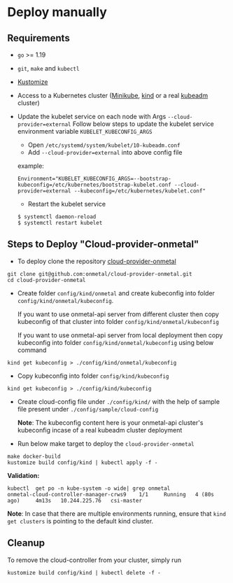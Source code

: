 # Deploy manually

## Requirements

* `go` >= 1.19
* `git`, `make` and `kubectl`
* [Kustomize](https://kustomize.io/)
* Access to a Kubernetes cluster ([Minikube](https://minikube.sigs.k8s.io/docs/), [kind](https://kind.sigs.k8s.io/) or a
  real [kubeadm](https://kubernetes.io/docs/setup/production-environment/tools/kubeadm/install-kubeadm/) cluster)
* Update the kubelet service on each node with Args ``--cloud-provider=external``
  Follow below steps to update the kubelet service environment variable ``KUBELET_KUBECONFIG_ARGS``
    * Open ``/etc/systemd/system/kubelet/10-kubeadm.conf``
    * Add ``--cloud-provider=external``  into above config file 
    
    example: 
    ```
    Environment="KUBELET_KUBECONFIG_ARGS=--bootstrap-kubeconfig=/etc/kubernetes/bootstrap-kubelet.conf --cloud-provider=external --kubeconfig=/etc/kubernetes/kubelet.conf"
    ```
    
     * Restart the kubelet service
     ```
     $ systemctl daemon-reload
     $ systemctl restart kubelet
     ```
    
## Steps to Deploy "Cloud-provider-onmetal"
* To deploy clone the repository [cloud-provider-onmetal](https://github.com/onmetal/cloud-provider-onmetal)

```shell
git clone git@github.com:onmetal/cloud-provider-onmetal.git
cd cloud-provider-onmetal
```
* Create folder ``config/kind/onmetal`` and create kubeconfig into folder ``config/kind/onmetal/kubeconfig``.

  If you want to use onmetal-api server from different cluster then copy kubeconfig of that cluster into folder ``config/kind/onmetal/kubeconfig``

  If you want to use onmetal-api server from local deployment then copy kubeconfig into folder ``config/kind/onmetal/kubeconfig`` using below command
```shell
kind get kubeconfig > ./config/kind/onmetal/kubeconfig
```
* Copy kubeconfig into folder ``config/kind/kubeconfig``
```shell
kind get kubeconfig > ./config/kind/kubeconfig
```
* Create cloud-config file under ``./config/kind/`` with the help of sample file present under ``./config/sample/cloud-config``

    **Note**: The kubeconfig content here is your onmetal-api cluster's kubeconfig incase of a real kubeadm cluster deployment

* Run below make target to deploy the ``cloud-provider-onmetal``
```shell
make docker-build
kustomize build config/kind | kubectl apply -f -
```
**Validation:**
```
kubectl  get po -n kube-system -o wide| grep onmetal
onmetal-cloud-controller-manager-crws9    1/1     Running   4 (80s ago)     4m13s   10.244.225.76   csi-master
```

**Note**: In case that there are multiple environments running, ensure that `kind get clusters` is pointing to the
default kind cluster.

## Cleanup

To remove the cloud-controller from your cluster, simply run

```shell
kustomize build config/kind | kubectl delete -f -
```